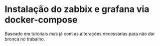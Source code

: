 # Instalação do zabbix e grafana via docker-compose
Baseado em tutoriais mas já com as alterações necessárias para não dar bronca no trabalho.
